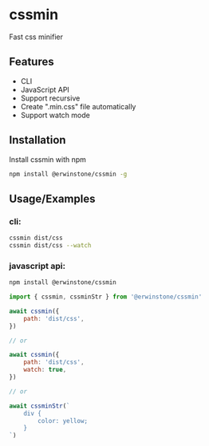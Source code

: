 
# cssmin

Fast css minifier

## Features

 - CLI
 - JavaScript API
 - Support recursive
 - Create ".min.css" file automatically
 - Support watch mode


## Installation

Install cssmin with npm

```bash
npm install @erwinstone/cssmin -g
```

## Usage/Examples

### cli:
```bash
cssmin dist/css
cssmin dist/css --watch
```

### javascript api:
```bash
npm install @erwinstone/cssmin
```
```javascript
import { cssmin, cssminStr } from '@erwinstone/cssmin'

await cssmin({
	path: 'dist/css',
})

// or

await cssmin({
	path: 'dist/css',
	watch: true,
})

// or

await cssminStr(`
	div {
		color: yellow;
	}
`)
```
